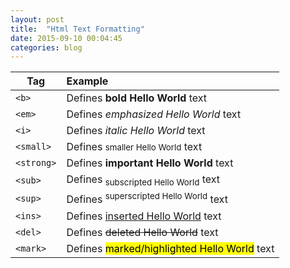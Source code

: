 ```yaml
---
layout: post
title:  "Html Text Formatting"
date: 2015-09-10 00:04:45
categories: blog
---
```


| Tag        | Example |
| ------------- |:-------------|
| `<b>`  |    Defines <b>bold Hello World</b> text|
| `<em>` |    Defines <em>emphasized Hello World</em> text|
|`<i>`   |   Defines <i>italic Hello World</i> text|
|`<small>` | Defines <small>smaller Hello World</small> text|
|`<strong>`| Defines <strong>important Hello World</strong> text|
|`<sub>` |   Defines <sub>subscripted Hello World</sub> text|
|`<sup>` |   Defines <sup>superscripted Hello World</sup> text|
|`<ins>` |   Defines <ins>inserted Hello World</ins> text|
|`<del>` |   Defines <del>deleted Hello World</del> text|
|`<mark>`|   Defines <mark>marked/highlighted Hello World</mark> text|


